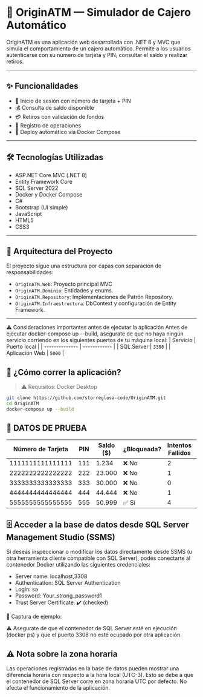 # 🏧 OriginATM — Simulador de Cajero Automático

OriginATM es una aplicación web desarrollada con .NET 8 y MVC que simula el comportamiento de un cajero automático. Permite a los usuarios autenticarse con su número de tarjeta y PIN, consultar el saldo y realizar retiros.

---

## ✨ Funcionalidades

- 🔐 Inicio de sesión con número de tarjeta + PIN
- 💰 Consulta de saldo disponible
- 💳 Retiros con validación de fondos
- 🧾 Registro de operaciones
- 🐳 Deploy automático vía Docker Compose

---

## 🛠️ Tecnologías Utilizadas

- ASP.NET Core MVC (.NET 8)
- Entity Framework Core
- SQL Server 2022
- Docker y Docker Compose
- C#
- Bootstrap (UI simple)
- JavaScript
- HTML5
- CSS3

---

## 🧱 Arquitectura del Proyecto

El proyecto sigue una estructura por capas con separación de responsabilidades:

- `OriginATM.Web`: Proyecto principal MVC
- `OriginATM.Dominio`: Entidades y enums.
- `OriginATM.Repository`: Implementaciones de Patrón Repository.
- `OriginATM.Infraestructura`: DbContext y configuración de Entity Framework.

---
⚠️ Consideraciones importantes antes de ejecutar la aplicación
Antes de ejecutar docker-compose up --build, asegurate de que no haya ningún servicio corriendo en los siguientes puertos de tu máquina local:
| Servicio       | Puerto local | 
| -------------- | ------------ | 
| SQL Server     | `3308`       | 
| Aplicación Web | `5000`       | 


## 🚀 ¿Cómo correr la aplicación?

> ⚠️ Requisitos: Docker Desktop

```bash
git clone https://github.com/storreglosa-code/OriginATM.git
cd OriginATM
docker-compose up --build
```
## 📝 DATOS DE PRUEBA
| Número de Tarjeta | PIN | Saldo (\$) | ¿Bloqueada? | Intentos Fallidos | Vencimiento |
| ----------------- | --- | ---------- | ----------- | ----------------- | ----------- |
| 1111111111111111  | 111 | 1.234      | ❌ No       |     2             | Ago 2025    |
| 2222222222222222  | 222 | 23.000     | ❌ No       |     1             | Ago 2027    |
| 3333333333333333  | 333 | 30.000     | ❌ No       |     0             | Sep 2025    |
| 4444444444444444  | 444 | 44.444     | ❌ No       |     1             | Oct 2025    |
| 5555555555555555  | 555 | 50.999     | ✅ Sí       |     4             | Dic 2025    |

## 🗄️ Acceder a la base de datos desde SQL Server Management Studio (SSMS)
Si deseás inspeccionar o modificar los datos directamente desde SSMS (u otra herramienta cliente compatible con SQL Server), podés conectarte al contenedor Docker utilizando las siguientes credenciales:

- Server name: localhost,3308
- Authentication: SQL Server Authentication
- Login: sa
- Password: Your_strong_password1
- Trust Server Certificate: ✔️ (checked)

📸 Captura de ejemplo:

⚠️ Asegurate de que el contenedor de SQL Server esté en ejecución (docker ps) y que el puerto 3308 no esté ocupado por otra aplicación.


## ⚠️ Nota sobre la zona horaria
Las operaciones registradas en la base de datos pueden mostrar una diferencia horaria con respecto a la hora local (UTC-3). Esto se debe a que el contenedor de SQL Server corre en zona horaria UTC por defecto. No afecta el funcionamiento de la aplicación.
